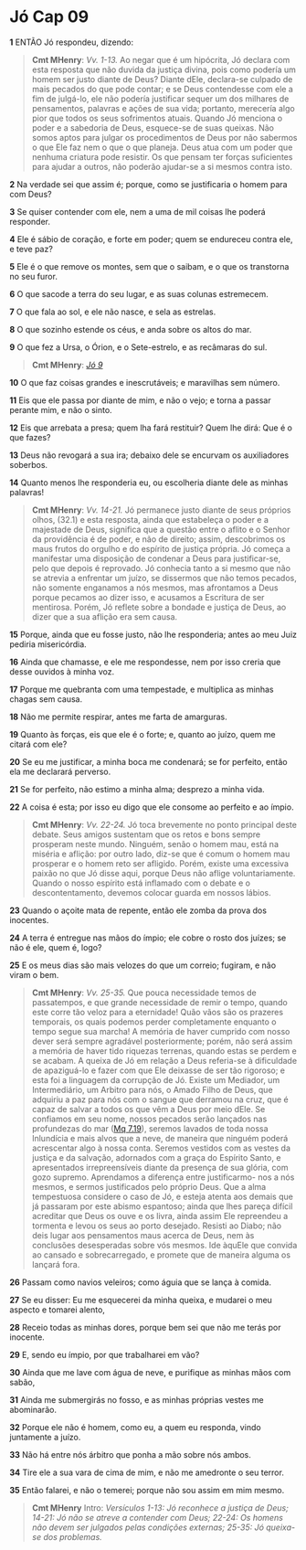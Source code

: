 # Jó Cap 09

**1** 	ENTÃO Jó respondeu, dizendo:

> **Cmt MHenry**: *Vv. 1-13.* Ao negar que é um hipócrita, Jó declara com esta resposta que não duvida da justiça divina, pois como podería um homem ser justo diante de Deus? Diante dEle, declara-se culpado de mais pecados do que pode contar; e se Deus contendesse com ele a fim de julgá-lo, ele não podería justificar sequer um dos milhares de pensamentos, palavras e ações de sua vida; portanto, merecería algo pior que todos os seus sofrimentos atuais. Quando Jó menciona o poder e a sabedoria de Deus, esquece-se de suas queixas. Não somos aptos para julgar os procedimentos de Deus por não sabermos o que Ele faz nem o que o que planeja. Deus atua com um poder que nenhuma criatura pode resistir. Os que pensam ter forças suficientes para ajudar a outros, não poderão ajudar-se a si mesmos contra isto.

**2** 	Na verdade sei que assim é; porque, como se justificaria o homem para com Deus?

**3** 	Se quiser contender com ele, nem a uma de mil coisas lhe poderá responder.

**4** 	Ele é sábio de coração, e forte em poder; quem se endureceu contra ele, e teve paz?

**5** 	Ele é o que remove os montes, sem que o saibam, e o que os transtorna no seu furor.

**6** 	O que sacode a terra do seu lugar, e as suas colunas estremecem.

**7** 	O que fala ao sol, e ele não nasce, e sela as estrelas.

**8** 	O que sozinho estende os céus, e anda sobre os altos do mar.

**9** 	O que fez a Ursa, o Órion, e o Sete-estrelo, e as recâmaras do sul.

> **Cmt MHenry**: *[Jó 9](../18A-Jo/09.md#0)*

**10** 	O que faz coisas grandes e inescrutáveis; e maravilhas sem número.

**11** 	Eis que ele passa por diante de mim, e não o vejo; e torna a passar perante mim, e não o sinto.

**12** 	Eis que arrebata a presa; quem lha fará restituir? Quem lhe dirá: Que é o que fazes?

**13** 	Deus não revogará a sua ira; debaixo dele se encurvam os auxiliadores soberbos.

**14** 	Quanto menos lhe responderia eu, ou escolheria diante dele as minhas palavras!

> **Cmt MHenry**: *Vv. 14-21.* Jó permanece justo diante de seus próprios olhos, (32.1) e esta resposta, ainda que estabeleça o poder e a majestade de Deus, significa que a questão entre o aflito e o Senhor da providência é de poder, e não de direito; assim, descobrimos os maus frutos do orgulho e do espírito de justiça própria. Jó começa a manifestar uma disposição de condenar a Deus para justificar-se, pelo que depois é reprovado. Jó conhecia tanto a si mesmo que não se atrevia a enfrentar um juízo, se dissermos que não temos pecados, não somente enganamos a nós mesmos, mas afrontamos a Deus porque pecamos ao dizer isso, e acusamos a Escritura de ser mentirosa. Porém, Jó reflete sobre a bondade e justiça de Deus, ao dizer que a sua aflição era sem causa.

**15** 	Porque, ainda que eu fosse justo, não lhe responderia; antes ao meu Juiz pediria misericórdia.

**16** 	Ainda que chamasse, e ele me respondesse, nem por isso creria que desse ouvidos à minha voz.

**17** 	Porque me quebranta com uma tempestade, e multiplica as minhas chagas sem causa.

**18** 	Não me permite respirar, antes me farta de amarguras.

**19** 	Quanto às forças, eis que ele é o forte; e, quanto ao juízo, quem me citará com ele?

**20** 	Se eu me justificar, a minha boca me condenará; se for perfeito, então ela me declarará perverso.

**21** 	Se for perfeito, não estimo a minha alma; desprezo a minha vida.

**22** 	A coisa é esta; por isso eu digo que ele consome ao perfeito e ao ímpio.

> **Cmt MHenry**: *Vv. 22-24.* Jó toca brevemente no ponto principal deste debate. Seus amigos sustentam que os retos e bons sempre prosperam neste mundo. Ninguém, senão o homem mau, está na miséria e aflição: por outro lado, diz-se que é comum o homem mau prosperar e o homem reto ser afligido. Porém, existe uma excessiva paixão no que Jó disse aqui, porque Deus não aflige voluntariamente. Quando o nosso espírito está inflamado com o debate e o descontentamento, devemos colocar guarda em nossos lábios.

**23** 	Quando o açoite mata de repente, então ele zomba da prova dos inocentes.

**24** 	A terra é entregue nas mãos do ímpio; ele cobre o rosto dos juízes; se não é ele, quem é, logo?

**25** 	E os meus dias são mais velozes do que um correio; fugiram, e não viram o bem.

> **Cmt MHenry**: *Vv. 25-35.* Que pouca necessidade temos de passatempos, e que grande necessidade de remir o tempo, quando este corre tão veloz para a eternidade! Quão vãos são os prazeres temporais, os quais podemos perder completamente enquanto o tempo segue sua marcha! A memória de haver cumprido com nosso dever será sempre agradável posteriormente; porém, não será assim a memória de haver tido riquezas terrenas, quando estas se perdem e se acabam. A queixa de Jó em relação a Deus referia-se à dificuldade de apaziguá-lo e fazer com que Ele deixasse de ser tão rigoroso; e esta foi a linguagem da corrupção de Jó. Existe um Mediador, um Intermediário, um Arbitro para nós, o Amado Filho de Deus, que adquiriu a paz para nós com o sangue que derramou na cruz, que é capaz de salvar a todos os que vêm a Deus por meio dEle. Se confiamos em seu nome, nossos pecados serão lançados nas profundezas do mar ([Mq 7.19](../33A-Mq/07.md#19)), seremos lavados de toda nossa lnlundícia e mais alvos que a neve, de maneira que ninguém poderá acrescentar algo à nossa conta. Seremos vestidos com as vestes da justiça e da salvação, adornados com a graça do Espírito Santo, e apresentados irrepreensíveis diante da presença de sua glória, com gozo supremo. Aprendamos a diferença entre justificarmo- nos a nós mesmos, e sermos justificados pelo próprio Deus. Que a alma tempestuosa considere o caso de Jó, e esteja atenta aos demais que já passaram por este abismo espantoso; ainda que lhes pareça difícil acreditar que Deus os ouve e os livra, ainda assim Ele repreendeu a tormenta e levou os seus ao porto desejado. Resisti ao Diabo; não deis lugar aos pensamentos maus acerca de Deus, nem às conclusões desesperadas sobre vós mesmos. Ide àquEle que convida ao cansado e sobrecarregado, e promete que de maneira alguma os lançará fora.

**26** 	Passam como navios veleiros; como águia que se lança à comida.

**27** 	Se eu disser: Eu me esquecerei da minha queixa, e mudarei o meu aspecto e tomarei alento,

**28** 	Receio todas as minhas dores, porque bem sei que não me terás por inocente.

**29** 	E, sendo eu ímpio, por que trabalharei em vão?

**30** 	Ainda que me lave com água de neve, e purifique as minhas mãos com sabão,

**31** 	Ainda me submergirás no fosso, e as minhas próprias vestes me abominarão.

**32** 	Porque ele não é homem, como eu, a quem eu responda, vindo juntamente a juízo.

**33** 	Não há entre nós árbitro que ponha a mão sobre nós ambos.

**34** 	Tire ele a sua vara de cima de mim, e não me amedronte o seu terror.

**35** 	Então falarei, e não o temerei; porque não sou assim em mim mesmo.


> **Cmt MHenry** Intro: *Versículos 1-13: Jó reconhece a justiça de Deus; 14-21: Jó não se atreve a contender com Deus; 22-24: Os homens não devem ser julgados pelas condições externas; 25-35: Jó queixa-se dos problemas.*